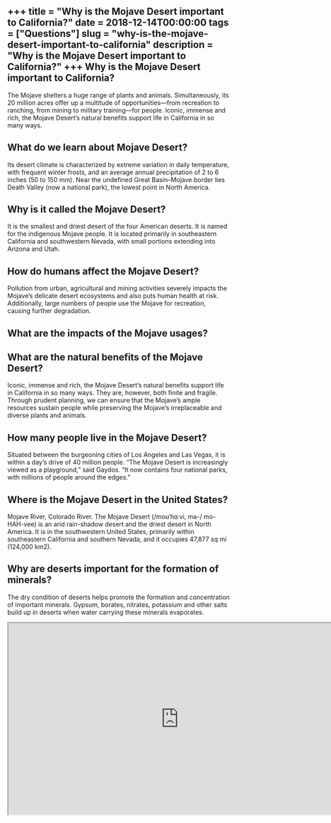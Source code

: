 +++
title = "Why is the Mojave Desert important to California?"
date = 2018-12-14T00:00:00
tags = ["Questions"]
slug = "why-is-the-mojave-desert-important-to-california"
description = "Why is the Mojave Desert important to California?"
+++
Why is the Mojave Desert important to California?
-------------------------------------------------

The Mojave shelters a huge range of plants and animals. Simultaneously, its 20 million acres offer up a multitude of opportunities—from recreation to ranching, from mining to military training—for people. Iconic, immense and rich, the Mojave Desert’s natural benefits support life in California in so many ways.

What do we learn about Mojave Desert?
-------------------------------------

Its desert climate is characterized by extreme variation in daily temperature, with frequent winter frosts, and an average annual precipitation of 2 to 6 inches (50 to 150 mm). Near the undefined Great Basin–Mojave border lies Death Valley (now a national park), the lowest point in North America.

Why is it called the Mojave Desert?
-----------------------------------

It is the smallest and driest desert of the four American deserts. It is named for the indigenous Mojave people. It is located primarily in southeastern California and southwestern Nevada, with small portions extending into Arizona and Utah.

How do humans affect the Mojave Desert?
---------------------------------------

Pollution from urban, agricultural and mining activities severely impacts the Mojave’s delicate desert ecosystems and also puts human health at risk. Additionally, large numbers of people use the Mojave for recreation, causing further degradation.

What are the impacts of the Mojave usages?
------------------------------------------

What are the natural benefits of the Mojave Desert?
---------------------------------------------------

Iconic, immense and rich, the Mojave Desert’s natural benefits support life in California in so many ways. They are, however, both finite and fragile. Through prudent planning, we can ensure that the Mojave’s ample resources sustain people while preserving the Mojave’s irreplaceable and diverse plants and animals.

How many people live in the Mojave Desert?
------------------------------------------

Situated between the burgeoning cities of Los Angeles and Las Vegas, it is within a day’s drive of 40 million people. “The Mojave Desert is increasingly viewed as a playground,” said Gaydos. “It now contains four national parks, with millions of people around the edges.”

Where is the Mojave Desert in the United States?
------------------------------------------------

Mojave River, Colorado River. The Mojave Desert (/moʊˈhɑːvi, mə-/ mo-HAH-vee) is an arid rain-shadow desert and the driest desert in North America. It is in the southwestern United States, primarily within southeastern California and southern Nevada, and it occupies 47,877 sq mi (124,000 km2).

Why are deserts important for the formation of minerals?
--------------------------------------------------------

The dry condition of deserts helps promote the formation and concentration of important minerals. Gypsum, borates, nitrates, potassium and other salts build up in deserts when water carrying these minerals evaporates.

<iframe allow="accelerometer; autoplay; clipboard-write; encrypted-media; gyroscope; picture-in-picture" allowfullscreen="" class="__youtube_prefs__  epyt-is-override  no-lazyload" data-no-lazy="1" data-origheight="433" data-origwidth="770" data-skipgform_ajax_framebjll="" height="433" id="_ytid_95639" loading="lazy" src="https://www.youtube.com/embed/YNUoj0bbitE?enablejsapi=1&autoplay=0&cc_load_policy=0&cc_lang_pref=&iv_load_policy=1&loop=0&modestbranding=0&rel=1&fs=1&playsinline=0&autohide=2&theme=dark&color=red&controls=1&" title="YouTube player" width="770"></iframe>